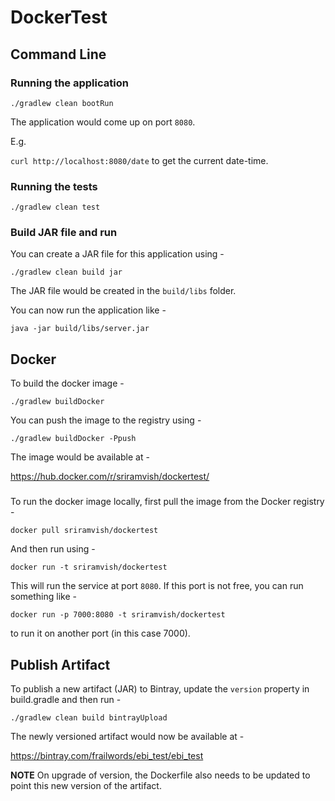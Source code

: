 # DockerTest

## Command Line

### Running the application

``./gradlew clean bootRun``

The application would come up on port `8080`.

E.g.

``curl http://localhost:8080/date`` to get the current date-time.

### Running the tests

``./gradlew clean test``

### Build JAR file and run

You can create a JAR file for this application using -

``./gradlew clean build jar``

The JAR file would be created in the `build/libs` folder.

You can now run the application like -

``java -jar build/libs/server.jar``


## Docker

To build the docker image -

`` ./gradlew buildDocker ``


You can push the image to the registry using -

`` ./gradlew buildDocker -Ppush ``

The image would be available at -

https://hub.docker.com/r/sriramvish/dockertest/

###

To run the docker image locally, first pull the image from the Docker registry -

`` docker pull sriramvish/dockertest ``

And then run using -

`` docker run -t sriramvish/dockertest ``

This will run the service at port `8080`.  If this port is not free, you can run something like -

`` docker run -p 7000:8080 -t sriramvish/dockertest ``

to run it on another port (in this case 7000).


## Publish Artifact

To publish a new artifact (JAR) to Bintray, update the `version` property in build.gradle and then run -

`` ./gradlew clean build bintrayUpload ``

The newly versioned artifact would now be available at -

https://bintray.com/frailwords/ebi_test/ebi_test

**NOTE** On upgrade of version, the Dockerfile also needs to be updated to point this new version of the artifact.
